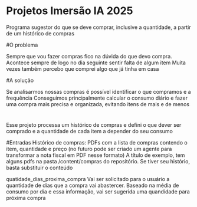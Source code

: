 # Projetos Imersão IA 2025
Programa sugestor do que se deve comprar, inclusive a quantidade, a partir de um histórico de compras

#O problema

Sempre que vou fazer compras fico na dúvida do que devo compra.
Acontece sempre de logo no dia seguinte sentir falta de algum item
Muita vezes também percebo que comprei algo que já tinha em casa

#A solução

Se analisarmos nossas compras é possível identificar o que compramos e a frequência
Conseguimos principalmente calcular o consumo diário e fazer uma compra mais precisa e 
organizada, evitando itens de mais e de menos

#
Esse projeto processa um histórico de compras e defini o que dever ser comprado
e a quantidade de cada item a depender do seu consumo

#Entradas
Histórico de compras:
 PDFs com a lista de compras contendo o item, quantidade e preço (no futuro pode ser criado um agente para transformar a nota fiscal em PDF nesse formato)
 A título de exemplo, tem alguns pdfs na pasta /content/compras do repositório. Se tiver seu histório, basta substituir o conteúdo

quatidade_dias_proxima_compra
 Vai ser solicitado para o usuário a quantidade de dias que a compra vai abastercer. Baseado na média de consumo por dia e essa informação, vai ser sugerida uma quandidade para próxima compra
